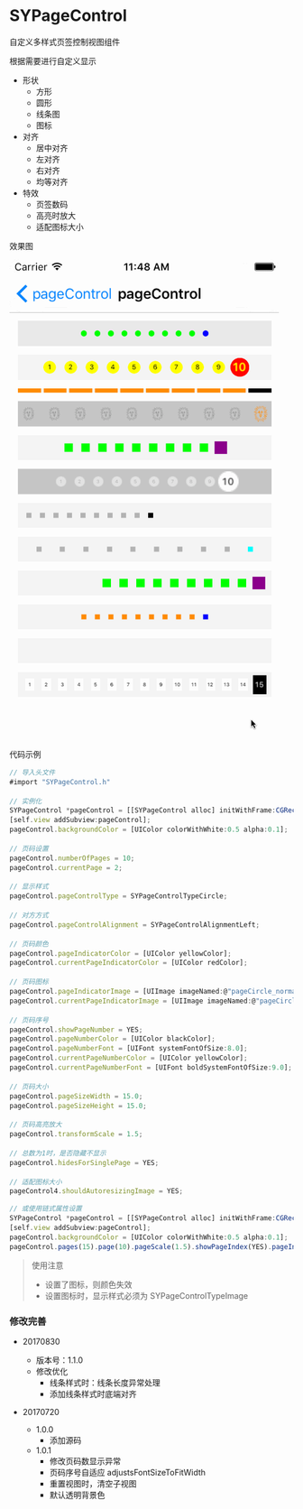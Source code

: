 # SYPageControl
自定义多样式页签控制视图组件

根据需要进行自定义显示
* 形状
  * 方形
  * 圆形
  * 线条图
  * 图标
* 对齐
  * 居中对齐
  * 左对齐
  * 右对齐
  * 均等对齐
* 特效
  * 页签数码
  * 高亮时放大
  * 适配图标大小

效果图

![SYPageControl.gif](./SYPageControl.gif)


代码示例
~~~ javascript
// 导入头文件
#import "SYPageControl.h"

// 实例化
SYPageControl *pageControl = [[SYPageControl alloc] initWithFrame:CGRectMake(10.0, 10.0, (self.view.frame.size.width - 10.0 * 2), 30.0)];
[self.view addSubview:pageControl];
pageControl.backgroundColor = [UIColor colorWithWhite:0.5 alpha:0.1];

// 页码设置
pageControl.numberOfPages = 10;
pageControl.currentPage = 2;

// 显示样式
pageControl.pageControlType = SYPageControlTypeCircle;

// 对方方式
pageControl.pageControlAlignment = SYPageControlAlignmentLeft;

// 页码颜色
pageControl.pageIndicatorColor = [UIColor yellowColor];
pageControl.currentPageIndicatorColor = [UIColor redColor];

// 页码图标
pageControl.pageIndicatorImage = [UIImage imageNamed:@"pageCircle_normal"];
pageControl.currentPageIndicatorImage = [UIImage imageNamed:@"pageCircle_selected"];

// 页码序号
pageControl.showPageNumber = YES;
pageControl.pageNumberColor = [UIColor blackColor];
pageControl.pageNumberFont = [UIFont systemFontOfSize:8.0];
pageControl.currentPageNumberColor = [UIColor yellowColor];
pageControl.currentPageNumberFont = [UIFont boldSystemFontOfSize:9.0];

// 页码大小
pageControl.pageSizeWidth = 15.0;
pageControl.pageSizeHeight = 15.0;

// 页码高亮放大
pageControl.transformScale = 1.5;

// 总数为1时，是否隐藏不显示
pageControl.hidesForSinglePage = YES;

// 适配图标大小
pageControl4.shouldAutoresizingImage = YES;

~~~

~~~ javascript
// 或使用链式属性设置
SYPageControl *pageControl = [[SYPageControl alloc] initWithFrame:CGRectMake(10.0, 10.0, (self.view.frame.size.width - 10.0 * 2), 30.0)];
[self.view addSubview:pageControl];
pageControl.backgroundColor = [UIColor colorWithWhite:0.5 alpha:0.1];
pageControl.pages(15).page(10).pageScale(1.5).showPageIndex(YES).pageIndexColor([UIColor blackColor]).currentPageIndexColor([UIColor whiteColor]).pageAlignment(SYPageControlAlignmentEqual).pageType(SYPageControlTypeSquare).pageColor([UIColor whiteColor]).currentPageColor([UIColor blackColor]).pageHeight(15.0).pageWidth(30.0);
~~~

> 使用注意
> * 设置了图标，则颜色失效
> * 设置图标时，显示样式必须为 SYPageControlTypeImage


### 修改完善
* 20170830
  * 版本号：1.1.0
  * 修改优化
    * 线条样式时：线条长度异常处理
    * 添加线条样式时底端对齐

* 20170720
  * 1.0.0 
    * 添加源码
  * 1.0.1 
    * 修改页码数显示异常
    * 页码序号自适应 adjustsFontSizeToFitWidth
    * 重置视图时，清空子视图
    * 默认透明背景色

